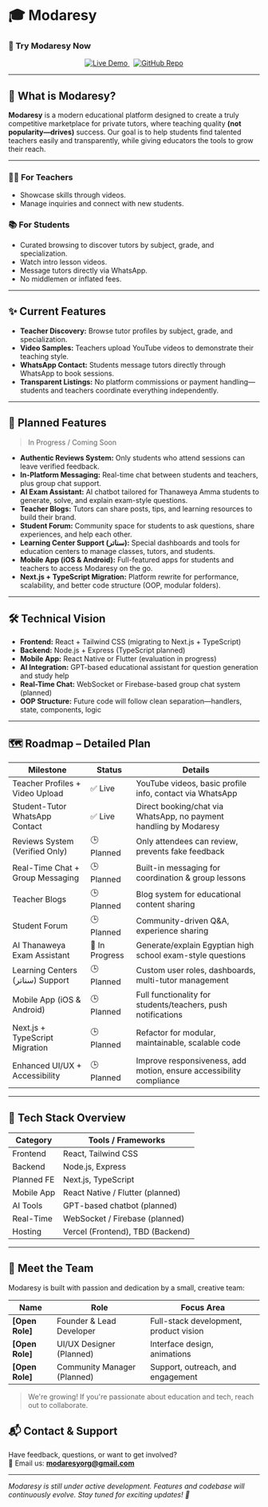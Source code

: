 # 🎓 Modaresy

### 📲 Try Modaresy Now

<div align="center">

<a href="https://modaresy.vercel.app">
  <img src="https://img.shields.io/badge/Live-Demo-blue?style=for-the-badge" alt="Live Demo">
</a>
&nbsp;
<a href="https://github.com/ImComy/Modaresy">
  <img src="https://img.shields.io/badge/Source-Code-black?style=for-the-badge" alt="GitHub Repo">
</a>

</div>


---

## 🚀 What is Modaresy?

**Modaresy**  is a modern educational platform designed to create a truly competitive marketplace for private tutors, where teaching quality **(not popularity—drives)** success. 
Our goal is to help students find talented teachers easily and transparently, while giving educators the tools to grow their reach.

---

### 👨‍🏫 For Teachers

- Showcase skills through videos.
- Manage inquiries and connect with new students.

### 📚 For Students

- Curated browsing to discover tutors by subject, grade, and specialization.
- Watch intro lesson videos.
- Message tutors directly via WhatsApp.
- No middlemen or inflated fees.

---

## ✨ Current Features

- **Teacher Discovery:** Browse tutor profiles by subject, grade, and specialization.
- **Video Samples:** Teachers upload YouTube videos to demonstrate their teaching style.
- **WhatsApp Contact:** Students message tutors directly through WhatsApp to book sessions.
- **Transparent Listings:** No platform commissions or payment handling—students and teachers coordinate everything independently.

---

## 🔭 Planned Features

> In Progress / Coming Soon

- **Authentic Reviews System:** Only students who attend sessions can leave verified feedback.
- **In-Platform Messaging:** Real-time chat between students and teachers, plus group chat support.
- **AI Exam Assistant:** AI chatbot tailored for Thanaweya Amma students to generate, solve, and explain exam-style questions.
- **Teacher Blogs:** Tutors can share posts, tips, and learning resources to build their brand.
- **Student Forum:** Community space for students to ask questions, share experiences, and help each other.
- **Learning Center Support (سناتر):** Special dashboards and tools for education centers to manage classes, tutors, and students.
- **Mobile App (iOS & Android):** Full-featured apps for students and teachers to access Modaresy on the go.
- **Next.js + TypeScript Migration:** Platform rewrite for performance, scalability, and better code structure (OOP, modular folders).

---

## 🛠️ Technical Vision

- **Frontend:** React + Tailwind CSS (migrating to Next.js + TypeScript)
- **Backend:** Node.js + Express (TypeScript planned)
- **Mobile App:** React Native or Flutter (evaluation in progress)
- **AI Integration:** GPT-based educational assistant for question generation and study help
- **Real-Time Chat:** WebSocket or Firebase-based group chat system (planned)
- **OOP Structure:** Future code will follow clean separation—handlers, state, components, logic

---

## 🗺️ Roadmap – Detailed Plan

| Milestone                              | Status         | Details                                                                      |
|-----------------------------------------|---------------|------------------------------------------------------------------------------|
| Teacher Profiles + Video Upload         | ✅ Live        | YouTube videos, basic profile info, contact via WhatsApp                     |
| Student-Tutor WhatsApp Contact          | ✅ Live        | Direct booking/chat via WhatsApp, no payment handling by Modaresy            |
| Reviews System (Verified Only)          | 🕒 Planned     | Only attendees can review, prevents fake feedback                            |
| Real-Time Chat + Group Messaging        | 🕒 Planned     | Built-in messaging for coordination & group lessons                          |
| Teacher Blogs                           | 🕒 Planned     | Blog system for educational content sharing                                  |
| Student Forum                           | 🕒 Planned     | Community-driven Q&A, experience sharing                                     |
| AI Thanaweya Exam Assistant             | 🔄 In Progress | Generate/explain Egyptian high school exam-style questions                   |
| Learning Centers (سناتر) Support        | 🕒 Planned     | Custom user roles, dashboards, multi-tutor management                        |
| Mobile App (iOS & Android)              | 🕒 Planned     | Full functionality for students/teachers, push notifications                 |
| Next.js + TypeScript Migration          | 🕒 Planned | Refactor for modular, maintainable, scalable code                            |
| Enhanced UI/UX + Accessibility          | 🕒 Planned     | Improve responsiveness, add motion, ensure accessibility compliance          |

---

## 🧰 Tech Stack Overview

| Category       | Tools / Frameworks                |
|----------------|-----------------------------------|
| Frontend       | React, Tailwind CSS               |
| Backend        | Node.js, Express                  |
| Planned FE     | Next.js, TypeScript               |
| Mobile App     | React Native / Flutter (planned)  |
| AI Tools       | GPT-based chatbot (planned)       |
| Real-Time      | WebSocket / Firebase (planned)    |
| Hosting        | Vercel (Frontend), TBD (Backend)  |

---

## 💼 Meet the Team

Modaresy is built with passion and dedication by a small, creative team:

| Name           | Role                      | Focus Area                              |
|----------------|---------------------------|-----------------------------------------|
| **[Open Role]**       | Founder & Lead Developer  | Full-stack development, product vision  |
| **[Open Role]**| UI/UX Designer (Planned)  | Interface design, animations            |
| **[Open Role]**| Community Manager (Planned) | Support, outreach, and engagement     |

> We're growing! If you're passionate about education and tech, reach out to collaborate.


## 📬 Contact & Support

Have feedback, questions, or want to get involved?  
📧 Email us: **modaresyorg@gmail.com**

---

_Modaresy is still under active development. Features and codebase will continuously evolve. Stay tuned for exciting updates! 🚧_
